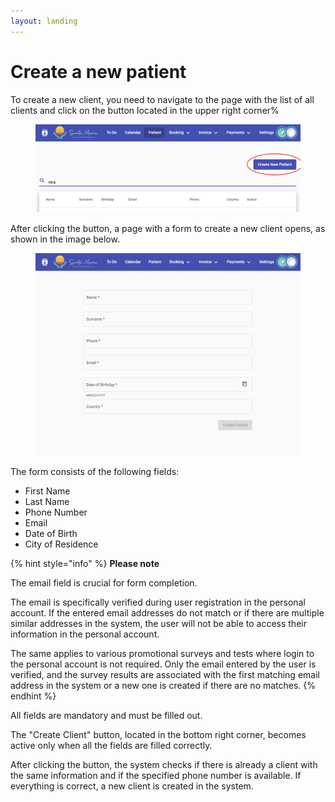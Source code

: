```yaml
---
layout: landing
---
```


# Create a new patient

To create a new client, you need to navigate to the page with the list of all clients and click on the button located in the upper right corner%

<figure><img src="../../../.gitbook/assets/Screenshot 2023-05-24 at 18.53.08.png" alt=""><figcaption></figcaption></figure>

After clicking the button, a page with a form to create a new client opens, as shown in the image below.

<figure><img src="../../../.gitbook/assets/Screenshot 2023-05-24 at 18.55.22.png" alt=""><figcaption></figcaption></figure>

The form consists of the following fields:

* First Name
* Last Name
* Phone Number
* Email
* Date of Birth
* City of Residence

{% hint style="info" %}
**Please note**

The email field is crucial for form completion.&#x20;

The email is specifically verified during user registration in the personal account. If the entered email addresses do not match or if there are multiple similar addresses in the system, the user will not be able to access their information in the personal account.&#x20;

The same applies to various promotional surveys and tests where login to the personal account is not required. Only the email entered by the user is verified, and the survey results are associated with the first matching email address in the system or a new one is created if there are no matches.
{% endhint %}

All fields are mandatory and must be filled out.&#x20;

The "Create Client" button, located in the bottom right corner, becomes active only when all the fields are filled correctly.

After clicking the button, the system checks if there is already a client with the same information and if the specified phone number is available. If everything is correct, a new client is created in the system.
